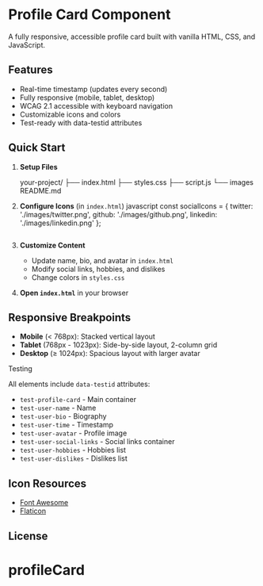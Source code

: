 # Profile Card Component

A fully responsive, accessible profile card built with vanilla HTML, CSS, and JavaScript.

##  Features

-  Real-time timestamp (updates every second)
-  Fully responsive (mobile, tablet, desktop)
-  WCAG 2.1 accessible with keyboard navigation
-  Customizable icons and colors
-  Test-ready with data-testid attributes

## Quick Start

1. **Setup Files**
   
   your-project/
   ├── index.html
   ├── styles.css
   ├── script.js
   └── images
   README.md
   

2. **Configure Icons** (in `index.html`)
   javascript
   const socialIcons = {
       twitter: './images/twitter.png',
       github: './images/github.png',
       linkedin: './images/linkedin.png'
   };
   ```

3. **Customize Content**
   - Update name, bio, and avatar in `index.html`
   - Modify social links, hobbies, and dislikes
   - Change colors in `styles.css`

4. **Open `index.html`** in your browser

##  Responsive Breakpoints

- **Mobile** (< 768px): Stacked vertical layout
- **Tablet** (768px - 1023px): Side-by-side layout, 2-column grid
- **Desktop** (≥ 1024px): Spacious layout with larger avatar

 Testing

All elements include `data-testid` attributes:
- `test-profile-card` - Main container
- `test-user-name` - Name
- `test-user-bio` - Biography
- `test-user-time` - Timestamp
- `test-user-avatar` - Profile image
- `test-user-social-links` - Social links container
- `test-user-hobbies` - Hobbies list
- `test-user-dislikes` - Dislikes list

##  Icon Resources

- [Font Awesome](https://fontawesome.com/)
- [Flaticon](https://flaticon.com/)

##  License
# profileCard
